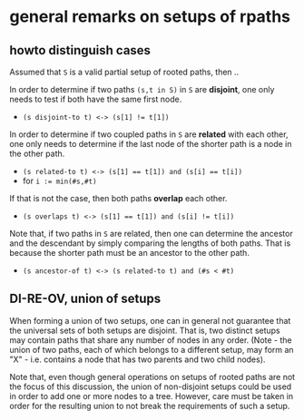 
<!-- ======================================================================= -->
# general remarks on setups of rpaths

<!-- ======================================================================= -->
## howto distinguish cases

Assumed that `S` is a valid partial setup of rooted paths, then ..

In order to determine if two paths `(s,t in S)` in `S` are **disjoint**,
one only needs to test if both have the same first node.

* `(s disjoint-to t) <-> (s[1] != t[1])`

In order to determine if two coupled paths in `S` are **related** with each
other, one only needs to determine if the last node of the shorter path is
a node in the other path.

* `(s related-to t) <-> (s[1] == t[1]) and (s[i] == t[i])`
* for `i := min(#s,#t)`

If that is not the case, then both paths **overlap** each other.

* `(s overlaps t) <-> (s[1] == t[1]) and (s[i] != t[i])`

Note that, if two paths in `S` are related, then one can determine the
ancestor and the descendant by simply comparing the lengths of both paths.
That is because the shorter path must be an ancestor to the other path.

* `(s ancestor-of t) <-> (s related-to t) and (#s < #t)`

<!-- ======================================================================= -->
## DI-RE-OV, union of setups

When forming a union of two setups, one can in general not guarantee that the
universal sets of both setups are disjoint. That is, two distinct setups may
contain paths that share any number of nodes in any order. (Note - the union
of two paths, each of which belongs to a different setup, may form an "X" -
i.e. contains a node that has two parents and two child nodes).

Note that, even though general operations on setups of rooted paths are not
the focus of this discussion, the union of non-disjoint setups could be used
in order to add one or more nodes to a tree. However, care must be taken in
order for the resulting union to not break the requirements of such a setup.
